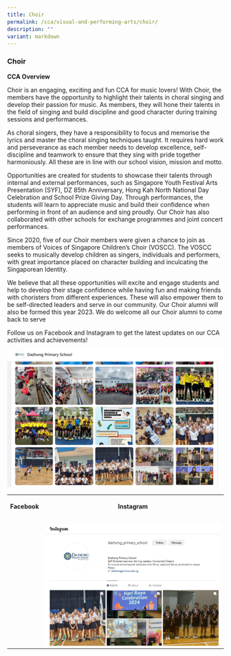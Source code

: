 ```yaml
---
title: Choir
permalink: /cca/visual-and-performing-arts/choir/
description: ""
variant: markdown
---
```

### Choir

**CCA Overview**

Choir is an engaging, exciting and fun CCA for music lovers! With Choir, the members have the opportunity to highlight their talents in choral singing and develop their passion for music.  As members, they will hone their talents in the field of singing and build discipline and good character during training sessions and performances.

As choral singers, they have a responsibility to focus and memorise the lyrics and master the choral singing techniques taught. It requires hard work and perseverance as each member needs to develop excellence, self-discipline and teamwork to ensure that they sing with pride together harmoniously.  All these are in line with our school vision, mission and motto.  

Opportunities are created for students to showcase their talents through internal and external performances, such as Singapore Youth Festival Arts Presentation (SYF), DZ 85th Anniversary, Hong Kah North National Day Celebration and School Prize Giving Day. Through performances, the students will learn to appreciate music and build their confidence when performing in front of an audience and sing proudly. Our Choir has also collaborated with other schools for exchange programmes and joint concert performances. 

Since 2020, five of our Choir members were given a chance to join as members of Voices of Singapore Children’s Choir (VOSCC). The VOSCC seeks to musically develop children as singers, individuals and performers, with great importance placed on character building and inculcating the Singaporean Identity. 

We believe that all these opportunities will excite and engage students and help to develop their stage confidence while having fun and making friends with choristers from different experiences. These will also empower them to be self-directed leaders and serve in our community. Our Choir alumni will also be formed this year 2023. We do welcome all our Choir alumni to come back to serve

Follow us on Facebook and Instagram to get the latest updates on our CCA activities and achievements!

![](/images/Picture6.jpg)

<table style="minWidth: 50px"><colgroup><col><col></colgroup><tbody><tr><th rowspan="1" colspan="1"><p>Facebook</p></th><th rowspan="1" colspan="1"><p>Instagram</p></th></tr><tr><td rowspan="1" colspan="1"><p></p><a class="isomer-image-wrapper" href="https://www.facebook.com/dzpsofficial/"><img style="width: 100%" height="auto" width="100%" alt="" src="/images/DZ_FB_Page.png"></a></td><td rowspan="1" colspan="1"><p></p><a class="isomer-image-wrapper" href="https://www.instagram.com/dazhong_primary_school/"><img style="width: 100%" height="auto" width="100%" alt="" src="/images/DZ_IG_Page.png"></a></td></tr></tbody></table>